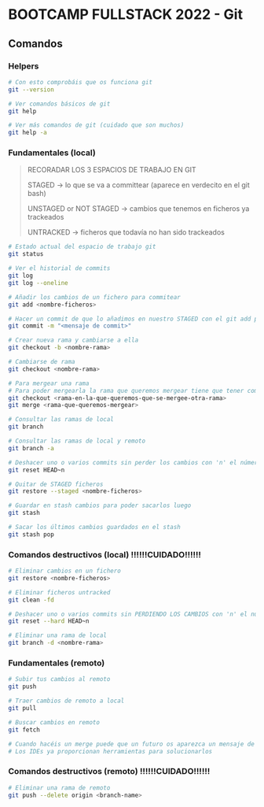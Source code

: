 # BOOTCAMP FULLSTACK 2022 - Git

## Comandos

### Helpers

```sh
# Con esto comprobáis que os funciona git
git --version

# Ver comandos básicos de git
git help

# Ver más comandos de git (cuidado que son muchos)
git help -a
```

### Fundamentales (local)

> RECORADAR LOS 3 ESPACIOS DE TRABAJO EN GIT
>
>   STAGED -> lo que se va a committear (aparece en verdecito en el git bash)
>
>   UNSTAGED or NOT STAGED -> cambios que tenemos en ficheros ya trackeados
>
>   UNTRACKED -> ficheros que todavía no han sido trackeados

```sh
# Estado actual del espacio de trabajo git
git status

# Ver el historial de commits
git log
git log --oneline

# Añadir los cambios de un fichero para commitear
git add <nombre-ficheros>

# Hacer un commit de que lo añadimos en nuestro STAGED con el git add para commitear
git commit -m "<mensaje de commit>"

# Crear nueva rama y cambiarse a ella
git checkout -b <nombre-rama>

# Cambiarse de rama
git checkout <nombre-rama>

# Para mergear una rama
# Para poder mergearla la rama que queremos mergear tiene que tener commits
git checkout <rama-en-la-que-queremos-que-se-mergee-otra-rama>
git merge <rama-que-queremos-mergear>

# Consultar las ramas de local
git branch

# Consultar las ramas de local y remoto
git branch -a

# Deshacer uno o varios commits sin perder los cambios con 'n' el número de commits a deshacer
git reset HEAD~n

# Quitar de STAGED ficheros
git restore --staged <nombre-ficheros>

# Guardar en stash cambios para poder sacarlos luego
git stash

# Sacar los últimos cambios guardados en el stash
git stash pop
```

### Comandos destructivos (local) !!!!!!CUIDADO!!!!!!
```sh
# Eliminar cambios en un fichero
git restore <nombre-ficheros>

# Eliminar ficheros untracked
git clean -fd

# Deshacer uno o varios commits sin PERDIENDO LOS CAMBIOS con 'n' el número de commits a deshacer
git reset --hard HEAD~n

# Eliminar una rama de local
git branch -d <nombre-rama>
```

### Fundamentales (remoto)
```sh
# Subir tus cambios al remoto
git push

# Traer cambios de remoto a local
git pull

# Buscar cambios en remoto
git fetch

# Cuando hacéis un merge puede que un futuro os aparezca un mensaje de que hubo conflictos
# Los IDEs ya proporcionan herramientas para solucionarlos
```

### Comandos destructivos (remoto) !!!!!!CUIDADO!!!!!!
```sh
# Eliminar una rama de remoto
git push --delete origin <branch-name>
```
